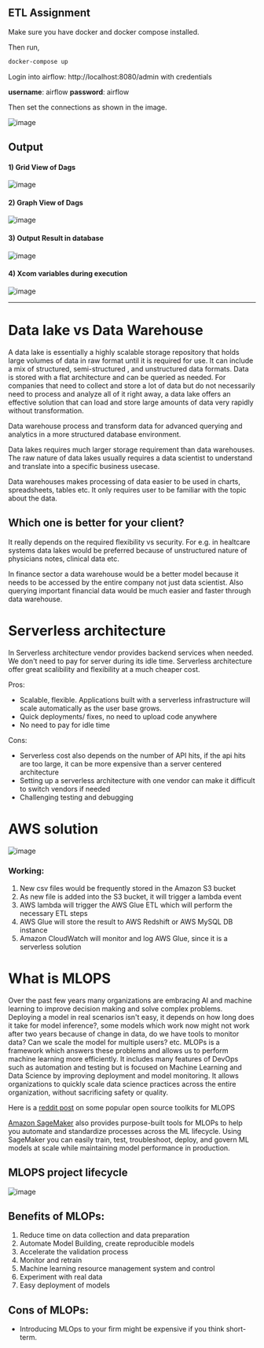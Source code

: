 ## ETL Assignment

Make sure you have docker and docker compose installed.

Then run,

```sh
docker-compose up
```

Login into airflow: http://localhost:8080/admin with credentials

**username**: airflow
**password**: airflow

Then set the connections as shown in the image.

![image](/images/connections.png)

## Output

#### 1) Grid View of Dags

![image](/images/grid.png)

#### 2) Graph View of Dags

![image](/images/graph.png)

#### 3) Output Result in database

![image](/images/sqldata.png)

#### 4) Xcom variables during execution

![image](images/xcom%20variables%20in%20databse.png)
____

# Data lake vs Data Warehouse

A data lake is essentially a highly scalable storage repository that holds large volumes of data in raw format until it is required for use. It can include a mix of structured, semi-structured , and unstructured data formats. Data is stored with a flat architecture and can be queried as needed. For companies that need to collect and store a lot of data but do not necessarily need to process and analyze all of it right away, a data lake offers an effective solution that can load and store large amounts of data very rapidly without transformation.

Data warehouse process and transform data for advanced querying and analytics in a more structured database environment. 

Data lakes requires much larger storage requirement than data warehouses. The raw nature of data lakes usually requires a data scientist to understand and translate into a specific business usecase.


Data warehouses makes processing of data easier to be used in charts, spreadsheets, tables etc. It only requires user to be familiar with the topic about the data.


## Which one is better for your client?
It really depends on the required flexibility vs security.
For e.g. in healtcare systems data lakes would be preferred because of unstructured nature of physicians notes, clinical data etc.

In finance sector a data warehouse would be a better model because it needs to be accessed by the entire company not just data scientist. Also querying important financial data would be much easier and faster through data warehouse.

# Serverless architecture
In Serverless architecture vendor provides backend services when needed. We don't need  to pay for server during its idle time. Serverless architecture offer great scalibility and flexibility at a much cheaper cost. 

Pros:
- Scalable, flexible. Applications built with a serverless infrastructure will scale automatically as the user base grows.
- Quick deployments/ fixes, no need to upload code anywhere
- No need to pay for idle time

Cons:
- Serverless cost also depends on the number of API hits, if the api hits are too large, it can be more expensive than a server centered architecture
- Setting up a serverless architecture with one vendor can make it difficult to switch vendors if needed
- Challenging testing and debugging

# AWS solution

![image](images/aws_solution.png)

### Working:
1. New csv files would be frequently stored in the Amazon S3 bucket
2. As new file is added into the S3 bucket, it will trigger a lambda event
3. AWS lambda will trigger the AWS Glue ETL which will perform the necessary ETL steps
4. AWS Glue will store the result to AWS Redshift or AWS MySQL DB instance
5. Amazon CloudWatch will monitor and log AWS Glue, since it is a serverless solution  

# What is MLOPS

Over the past few years many organizations are embracing AI and machine learning to improve decision making and solve complex problems. Deploying a model in real scenarios isn't easy, it depends on how long does it take for model inference?, some models which work now might not work after two years because of change in data, do we have tools to monitor data? Can we scale the model for multiple users? etc. MLOPs is a framework which answers these problems and allows us to perform machine learning more efficiently. It includes many features of DevOps such as automation and testing but is focused on Machine Learning and Data Science by improving deployment and model monitoring. It allows organizations to quickly scale data science practices across the entire organization, without sacrificing safety or quality.

Here is a [reddit post](https://www.reddit.com/r/MachineLearning/comments/mgzvt2/d_whats_the_simplest_most_lightweight_but/) on some popular open source toolkits for MLOPS

[Amazon SageMaker](https://aws.amazon.com/sagemaker) also provides purpose-built tools for MLOPs to help you automate and standardize processes across the ML lifecycle. Using SageMaker you can easily train, test, troubleshoot, deploy, and govern ML models at scale while maintaining model performance in production.

## MLOPS project lifecycle

![image](images/mlops-cycle.png)


## Benefits of MLOPs:

1. Reduce time on data collection and data preparation
2. Automate Model Building, create reproducible models
3. Accelerate the validation process
4. Monitor and retrain
5. Machine learning resource management system and control
6. Experiment with real data
7. Easy deployment of models

## Cons of MLOPs: 
-  Introducing MLOps to your firm might be expensive if you think short-term.

